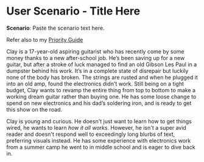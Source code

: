 # User Scenario - Title Here

**Scenario**: Paste the scenario text here.

Refer also to my [Priority Guide](assets/docs/enter-pdf-filename-here.pdf)

Clay is a 17-year-old aspiring guitarist who has recently come by some money thanks to a new after-school job. He’s been saving up for a new guitar, but after a stroke of luck managed to find an old Gibson Les Paul in a dumpster behind his work. It’s in a complete state of disrepair but luckily none of the body has broken. The strings are rusted and when he plugged it into an old amp, found the electronics didn't work. Still being on a tight budget, Clay wants to revamp the entire thing from top to bottom to make a working dream guitar rather than buying one. He has some loose change to spend on new electronics and his dad’s soldering iron, and is ready to get this show on the road.

Clay is young and curious. He doesn't just want to learn how to get things wired, he wants to learn *how it all works*. However, he isn't a super avid reader and doesn't respond well to exceedingly long blurbs of text, preferring visuals instead. He has some experience with electronics work from a summer camp he went to in middle school and is eager to dive back in.
